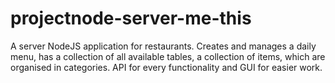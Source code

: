 # projectnode-server-me-this
A server NodeJS application for restaurants. Creates and manages a daily menu, has a collection of all available tables, a collection of items, which are organised in categories. API for every functionality and GUI for easier work.
